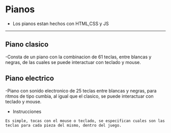 # Pianos

- Los pianos estan hechos con HTML,CSS y JS

---

## Piano clasico

-Consta de un piano con la combinacion de 61 teclas, entre blancas y negras, de las cuales se puede interactuar con teclado y mouse.

## Piano electrico

-Piano con sonido electronico de 25 teclas entre blancas y negras, para ritmos de tipo cumbia, al igual que el clasico, se puede interactuar con teclado y mouse.

- Instrucciones

`Es simple, tocas con el mouse o teclado, se especifican cuales son las teclas para cada pieza del mismo, dentro del juego.`
